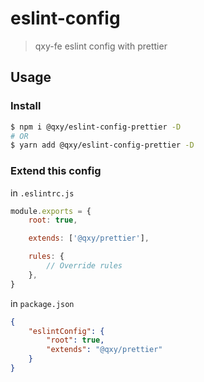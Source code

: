 # eslint-config

> qxy-fe eslint config with prettier

## Usage

### Install

```bash
$ npm i @qxy/eslint-config-prettier -D
# OR
$ yarn add @qxy/eslint-config-prettier -D
```

### Extend this config

in `.eslintrc.js`

```js
module.exports = {
    root: true,

    extends: ['@qxy/prettier'],

    rules: {
        // Override rules
    },
}
```

in `package.json`

```json
{
    "eslintConfig": {
        "root": true,
        "extends": "@qxy/prettier"
    }
}
```
